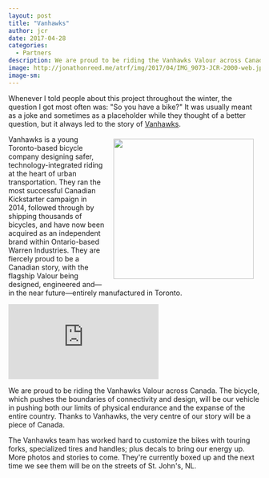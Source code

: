 ```yaml
---
layout: post
title: "Vanhawks"
author: jcr
date: 2017-04-28
categories:
  - Partners
description: We are proud to be riding the Vanhawks Valour across Canada.
image: http://jonathonreed.me/atrf/img/2017/04/IMG_9073-JCR-2000-web.jpg
image-sm:
---
```


Whenever I told people about this project throughout the winter, the question I got most often was: "So you have a bike?" It was usually meant as a joke and sometimes as a placeholder while they thought of a better question, but it always led to the story of <a href="https://vanhawks.com" target="blank">Vanhawks</a>.

<a href="http://vanhawks.com" target="_blank"><img src="http://jonathonreed.me/atrf/img/2017/04/vanhawks-280-web.png" class="logo" width="280" style="float:right;margin:0.5em 1em;"></a>

Vanhawks is a young Toronto-based bicycle company designing safer, technology-integrated riding at the heart of urban transportation. They ran the most successful Canadian Kickstarter campaign in 2014, followed through by shipping thousands of bicycles, and have now been acquired as an independent brand within Ontario-based Warren Industries. They are fiercely proud to be a Canadian story, with the flagship Valour being designed, engineered and—in the near future—entirely manufactured in Toronto.

<div class="container">
<iframe src="https://www.facebook.com/plugins/video.php?href=https%3A%2F%2Fwww.facebook.com%2Fchairsandtablesorg%2Fvideos%2F933314116811338%2F" style="border:none;overflow:hidden;" scrolling="no" frameborder="0" allowTransparency="true" class="video"></iframe>
</div>

We are proud to be riding the Vanhawks Valour across Canada. The bicycle, which pushes the boundaries of connectivity and design, will be our vehicle in pushing both our limits of physical endurance and the expanse of the entire country. Thanks to Vanhawks, the very centre of our story will be a piece of Canada.

The Vanhawks team has worked hard to customize the bikes with touring forks, specialized tires and handles; plus decals to bring our energy up. More photos and stories to come. They're currently boxed up and the next time we see them will be on the streets of St. John's, NL.